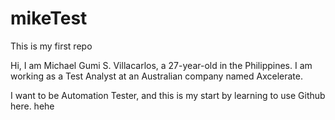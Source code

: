 # mikeTest
This is my first repo

Hi, I am Michael Gumi S. Villacarlos, a 27-year-old in the Philippines.
I am working as a Test Analyst at an Australian company named Axcelerate.

I want to be Automation Tester, and this is my start by learning to use Github here. hehe